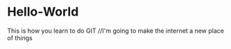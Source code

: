 # Hello-World
This is how you learn to do GIT
//I'm going to make the internet a new place of things 
